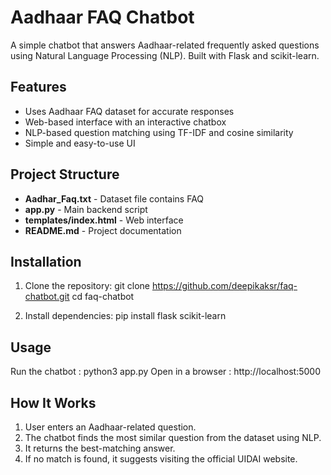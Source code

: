 # Aadhaar FAQ Chatbot

A simple chatbot that answers Aadhaar-related frequently asked questions using Natural Language Processing (NLP). Built with Flask and scikit-learn.

## Features
- Uses Aadhaar FAQ dataset for accurate responses
- Web-based interface with an interactive chatbox
- NLP-based question matching using TF-IDF and cosine similarity
- Simple and easy-to-use UI

## Project Structure

- **Aadhar_Faq.txt** - Dataset file contains FAQ
- **app.py** - Main backend script
- **templates/index.html** - Web interface
- **README.md** - Project documentation

## Installation

1. Clone the repository:
git clone https://github.com/deepikaksr/faq-chatbot.git cd faq-chatbot

2. Install dependencies: pip install flask scikit-learn

## Usage

Run the chatbot : python3 app.py
Open in a browser : http://localhost:5000

## How It Works
1. User enters an Aadhaar-related question.
2. The chatbot finds the most similar question from the dataset using NLP.
3. It returns the best-matching answer.
4. If no match is found, it suggests visiting the official UIDAI website.
